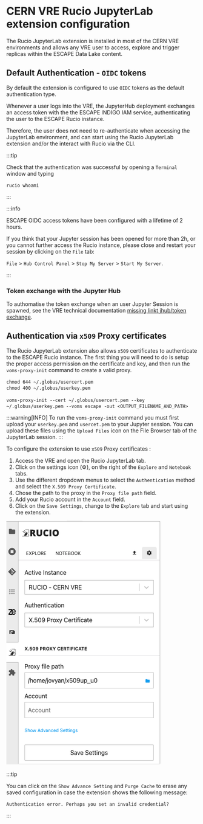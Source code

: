 # CERN VRE Rucio JupyterLab extension configuration

The Rucio JupyterLab extension is installed in most of the CERN VRE environments and allows any VRE user to access, explore and trigger replicas within the ESCAPE Data Lake content. 

## Default Authentication - `OIDC` tokens

By default the extension is configured to use `OIDC` tokens as the default authentication type. 

Whenever a user logs into the VRE, the JupyterHub deployment exchanges an access token with the the ESCAPE INDIGO IAM service, authenticating the user to the ESCAPE Rucio instance.

Therefore, the user does not need to re-authenticate when accessing the JupyterLab environment, and can start using the Rucio JupyterLab extension and/or the interact with Rucio via the CLI.

:::tip

Check that the authentication was successful by opening a `Terminal` window and typing
```bash=
rucio whoami
```

:::

:::info

ESCAPE OIDC access tokens have been configured with a lifetime of 2 hours. 

If you think that your Jupyter session has been opened for more than 2h, or you cannot further access the Rucio instance, please close and restart your session by clicking on the `File` tab:

`File` > `Hub Control Panel` > `Stop My Server` > `Start My Server`.

:::


### Token exchange with the Jupyter Hub

To authomatise the token exchange when an user Jupyter Session is spawned, see the VRE technical documentation [missing linkt jhub/token exchange]().

## Authentication via `x509` Proxy certificates 

The Rucio JupyterLab extension also allows `x509` certificates to authenticate to the ESCAPE Rucio instance. The first thing you will need to do is setup the proper access permission on the certificate and key, and then run the `voms-proxy-init` command to create a valid proxy.

```
chmod 644 ~/.globus/usercert.pem
chmod 400 ~/.globus/userkey.pem

voms-proxy-init --cert ~/.globus/usercert.pem --key ~/.globus/userkey.pem --voms escape -out <OUTPUT_FILENAME_AND_PATH> 
```
:::warning[INFO]
To run the `voms-proxy-init` command you must first upload your `userkey.pem` and `usercet.pem` to your Jupyter session.
You can upload these files using  the `Upload Files` icon on the File Browser tab of the JupyterLab session.
:::

To configure the extension to use `x509` Proxy certificates :

1. Access the VRE and open the Rucio JupyterLab tab.
2. Click on the settings icon (⚙️), on the right of the `Explore` and `Notebook` tabs.
3. Use the different dropdown menus to select the `Authentication` method and select the `X.509 Proxy Certificate`.
4. Chose the path to the proxy in the `Proxy file path` field. 
5. Add your Rucio account in the `Account` field.
6. Click on the `Save Settings`, change to the `Explore` tab and start using the extension.

![rucio-extension](../../../images/rucio_ext_x509config.png)

:::tip

You can click on the `Show Advance Setting` and `Purge Cache` to erase any saved configuration in case the extension shows the following message:
```bash=
Authentication error. Perhaps you set an invalid credential?
```

:::